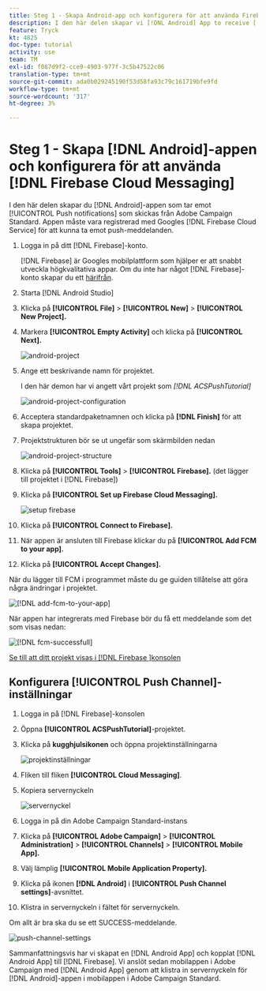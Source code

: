 ```yaml
---
title: Steg 1 - Skapa Android-app och konfigurera för att använda Firebase Cloud Messaging
description: I den här delen skapar vi [!DNL Android] App to receive [!UICONTROL Push notifications] skickade från Adobe Campaign Standard. Appen måste vara registrerad med Googles [!DNL Firebase Cloud Service] för att kunna ta emot push-meddelanden.
feature: Tryck
kt: 4825
doc-type: tutorial
activity: use
team: TM
exl-id: f087d9f2-cce9-4903-977f-3c5b47522c06
translation-type: tm+mt
source-git-commit: ada0b029245190f53d58fa93c79c161719bfe9fd
workflow-type: tm+mt
source-wordcount: '317'
ht-degree: 3%

---
```


# Steg 1 - Skapa [!DNL Android]-appen och konfigurera för att använda [!DNL Firebase Cloud Messaging]

I den här delen skapar du [!DNL Android]-appen som tar emot [!UICONTROL Push notifications] som skickas från Adobe Campaign Standard. Appen måste vara registrerad med Googles [!DNL Firebase Cloud Service] för att kunna ta emot push-meddelanden.

1. Logga in på ditt [!DNL Firebase]-konto.

   [!DNL Firebase] är Googles mobilplattform som hjälper er att snabbt utveckla högkvalitativa appar. Om du inte har något [!DNL Firebase]-konto skapar du ett [härifrån](https://firebase.google.com).

2. Starta [!DNL Android Studio]
3. Klicka på **[!UICONTROL File]** > **[!UICONTROL New]** > **[!UICONTROL New Project].**
4. Markera **[!UICONTROL Empty Activity]** och klicka på **[!UICONTROL Next].**

   ![android-project](assets/android-project.PNG)

5. Ange ett beskrivande namn för projektet.

   I den här demon har vi angett vårt projekt som *[!DNL ACSPushTutorial]*

   ![android-project-configuration](assets/android-project-configuration.PNG)

6. Acceptera standardpaketnamnen och klicka på **[!DNL Finish]** för att skapa projektet.
7. Projektstrukturen bör se ut ungefär som skärmbilden nedan

   ![android-project-structure](assets/android-project-structure.PNG)

8. Klicka på **[!UICONTROL Tools]** > **[!UICONTROL Firebase].** (det lägger till projektet i  [!DNL Firebase])
9. Klicka på **[!UICONTROL Set up Firebase Cloud Messaging].**

   ![setup firebase](assets/android-project-firebase-messaging.PNG)

10. Klicka på **[!UICONTROL Connect to Firebase].**
11. När appen är ansluten till Firebase klickar du på **[!UICONTROL Add FCM to your app].**
12. Klicka på **[!UICONTROL Accept Changes].**

   När du lägger till FCM i programmet måste du ge guiden tillåtelse att göra några ändringar i projektet.

   ![[!DNL add-fcm-to-your-app]](assets/firebase-add-fcm-to-app.PNG)

När appen har integrerats med Firebase bör du få ett meddelande som det som visas nedan:

![[!DNL fcm-successfull]](assets/android-firebase-success.PNG)

[Se till att ditt projekt visas i  [!DNL Firebase ]konsolen](https://console.firebase.google.com/)

## Konfigurera [!UICONTROL Push Channel]-inställningar

1. Logga in på [!DNL Firebase]-konsolen
2. Öppna **[!UICONTROL ACSPushTutorial]**-projektet.
3. Klicka på **kugghjulsikonen** och öppna projektinställningarna

   ![projektinställningar](assets/firebase-project-settings.PNG)

4. Fliken till fliken **[!UICONTROL Cloud Messaging]**.
5. Kopiera servernyckeln

   ![servernyckel](assets/firebase-server-key.PNG)

6. Logga in på din Adobe Campaign Standard-instans
7. Klicka på **[!UICONTROL Adobe Campaign]** > **[!UICONTROL Administration]** > **[!UICONTROL Channels]** > **[!UICONTROL Mobile App].**
8. Välj lämplig **[!UICONTROL Mobile Application Property].**
9. Klicka på ikonen **[!DNL Android]** i **[!UICONTROL Push Channel settings]**-avsnittet.
10. Klistra in servernyckeln i fältet för servernyckeln.

Om allt är bra ska du se ett SUCCESS-meddelande.

![push-channel-settings](assets/push-channel-settings.PNG)

Sammanfattningsvis har vi skapat en [!DNL Android App] och kopplat [!DNL Android App] till [!DNL Firebase]. Vi anslöt sedan mobilappen i Adobe Campaign med [!DNL Android App] genom att klistra in servernyckeln för [!DNL Android]-appen i mobilappen i Adobe Campaign Standard.
